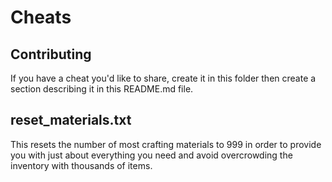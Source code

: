 # Cheats

## Contributing

If you have a cheat you'd like to share, create it in this folder then create a section describing it in this README.md file.

## reset_materials.txt

This resets the number of most crafting materials to 999 in order to provide you with just about everything you need and avoid overcrowding the inventory with thousands of items.
